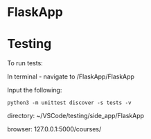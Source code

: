 # FlaskApp

# Testing
To run tests:

In terminal - navigate to /FlaskApp/FlaskApp

Input the following:

    python3 -m unittest discover -s tests -v


directory: ~/VSCode/testing/side_app/FlaskApp

browser: 127.0.0.1:5000/courses/